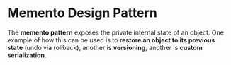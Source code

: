  # Memento Design Pattern

 The __memento pattern__ exposes the private internal state of an object. One example of how this can be used is to **restore an object to its previous state** (undo via rollback), another is **versioning**, another is **custom serialization**.